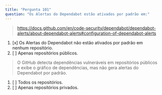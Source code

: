 ```yaml
---
title: "Pergunta 101"
question: "Os Alertas do Dependabot estão ativados por padrão em:"
---
```



> https://docs.github.com/en/code-security/dependabot/dependabot-alerts/about-dependabot-alerts#configuration-of-dependabot-alerts  
1. [x] Os Alertas do Dependabot não estão ativados por padrão em nenhum repositório.  
1. [ ] Apenas repositórios públicos.  
> O GitHub detecta dependências vulneráveis em repositórios públicos e exibe o gráfico de dependências, mas não gera alertas do Dependabot por padrão.  
1. [ ] Todos os repositórios.  
1. [ ] Apenas repositórios privados.  
